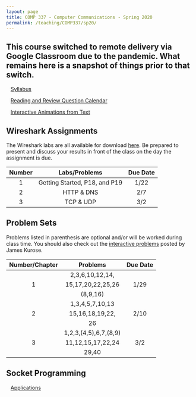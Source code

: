 ```yaml
---
layout: page
title: COMP 337 - Computer Communications - Spring 2020
permalink: /teaching/COMP337/sp20/
---
```


## This course switched to remote delivery via Google Classroom due to the pandemic. What remains here is a snapshot of things prior to that switch.


&nbsp;&nbsp;&nbsp;[Syllabus](/teaching/COMP337/sp20/comp337-syllabus.pdf)

&nbsp;&nbsp;&nbsp;[Reading and Review Question Calendar](/teaching/COMP337/sp20/reading/)

&nbsp;&nbsp;&nbsp;[Interactive Animations from Text](https://wps.pearsoned.com/ecs_kurose_compnetw_6/216/55463/14198702.cw/index.html)

## Wireshark Assignments

The Wireshark labs are all available for download [here](http://www-net.cs.umass.edu/wireshark-labs/).  Be prepared to present and discuss your results in front of the class on the day the assignment is due.

| Number         | Labs/Problems     | Due Date |
|:--------------:|:-----------------:|:--------:|
|   1            |  Getting Started, P18, and P19 |  1/22      |
|   2            | HTTP & DNS       |  2/7     |
|  3             | TCP & UDP | 3/2 |


## Problem Sets

Problems listed in parenthesis are optional and/or will be worked during class time. You should also check out the [interactive problems](http://www-net.cs.umass.edu/kurose_ross/interactive/)  posted by James Kurose.

| Number/Chapter | Problems          | Due Date |
|:--------------:|:-----------------:|:--------:|
|                | 2,3,6,10,12,14,   |          |
|     1          | 15,17,20,22,25,26 |   1/29   |
|                | (8,9,16)          |          |
|                | 1,3,4,5,7,10,13   |          |
|     2          | 15,16,18,19,22,   |   2/10   |
|                | 26                |          |
|                | 1,2,3,(4,5),6,7,(8,9)  | |
|   3            | 11,12,15,17,22,24  | 3/2 |
|                | 29,40  |  |



## Socket Programming

&nbsp;&nbsp;&nbsp;[Applications](/teaching/COMP337/sp20/sockets/socketc2/)
